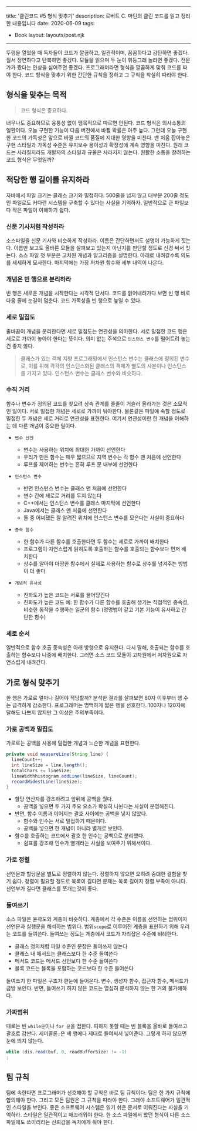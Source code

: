 ---
title: '클린코드 #5 형식 맞추기'
description: 로버트 C. 마틴의 클린 코드를 읽고 정리한 내용입니다
date: 2020-06-09
tags:
  - Book
layout: layouts/post.njk
------

뚜껑을 열었을 때 독자들이 코드가 깔끔하고, 일관적이며, 꼼꼼하다고 감탄하면 좋겠다. 질서 정연하다고 탄복하면 좋겠다.
모듈을 읽으며 두 눈이 휘둥그래 놀라면 좋겠다. 전문가가 짰다는 인상을 심어주면 좋겠다. 
프로그래머라면 형식을 깔끔하게 맞춰 코드를 짜야 한다.
코드 형식을 맞추기 위한 간단한 규칙을 정하고 그 규칙을 착실히 따라야 한다.

## 형식을 맞추는 목적
> 코드 형식은 중요하다. 

너무나도 중요하므로 융퉁성 없이 맹목적으로 따르면 안된다.
코드 형식은 의사소통의 일환이다. 
오늘 구현한 기능이 다음 버전에서 바뀔 확률은 아주 높다. 그런데 오늘 구현한 코드의 가독성은 앞으로 바뀔 코드의 품질에 지대한 영향을 미친다. 
맨 처음 잡아놓은 구현 스타일과 가독성 수준은 유지보수 용이성과 확장성에 계속 영향을 미친다. 
원래 코드는 사라질지라도 개발자의 스타일과 규율은 사라지지 않는다.
원활한 소통을 장려하는 코드 형식은 무엇일까?

## 적당한 행 길이를 유지하라
자바에서 파일 크기는 클래스 크기와 밀접하다.
500줄을 넘지 않고 대부분 200줄 정도인 파일로도 커다란 시스템을 구축할 수 있다는 사실을 기억하자.
일반적으로 큰 파일보다 작은 파일이 이해하기 쉽다.

### 신문 기사처럼 작성하라
소스파일을 신문 기사와 비슷하게 작성하라.
이름은 간단하면서도 설명이 가능하게 짓는다.
이름만 보고도 올바른 모듈을 살펴보고 있는지 아닌지를 판단할 정도로 신경 써서 짓는다. 
소스 파일 첫 부분은 고차원 개념과 알고리즘을 설명한다.
아래로 내려갈수록 의도를 세세하게 묘사한다.
마지막에는 가장 저차원 함수와 세부 내역이 나온다.

### 개념은 빈 행으로 분리하라
빈 행은 새로운 개념을 시작한다는 시각적 단서다.
코드를 읽어내려가다 보면 빈 행 바로 다음 줄에 눈길이 멈춘다. 
코드 가독성을 빈 행으로 높일 수 있다.

### 세로 밀집도
줄바꿈이 개념을 분리한다면 세로 밀집도는 연관성을 의미한다.
서로 밀접한 코드 행은 세로로 가까이 놓아야 한다는 뜻이다. 
의미 없는 주석으로 `인스턴스 변수`를 떨어트려 놓는건 좋지 않다. 

> 클래스가 있는 객체 지향 프로그래밍에서 인스턴스 변수는 클래스에 정의된 변수로, 이를 위해 각각의 인스턴스화된 클래스의 객체가 별도의 사본이나 인스턴스를 가지고 있다. 인스턴스 변수는 클래스 변수와 비슷하다.

### 수직 거리
함수나 변수가 정의된 코드를 찾으려 상속 관계를 줄줄이 거슬러 올라가는 것은 소모적인 일이다.
서로 밀접한 개념은 세로로 가까이 둬야한다.
물론같은 파일에 속할 정도로 밀접한 두 개념은 세로 거리로 연관성을 표현한다.
여기서 연관성이란 한 개념을 이해하는 데 다른 개념이 중요한 일이다. 

- `변수 선언`
    - 변수는 사용하는 위치에 최대한 가까이 선언한다
    - 우리가 만든 함수는 매우 짧으므로 지역 변수는 각 함수 맨 처음에 선언한다
    - 루프를 제어하는 변수는 흔히 루프 문 내부에 선언한다

- `인스턴스 변수`
    - 반면 인스턴스 변수는 클래스 맨 처음에 선언한다
    - 변수 간에 세로로 거리를 두지 않는다
    - C++에서는 인스턴스 변수를 클래스 마지막에 선언한다
    - Java에서는 클래스 맨 처음에 선언한다
    - 둘 중 어찌됐든 잘 알려진 위치에 인스턴스 변수를 모은다는 사실이 중요하다

- `종속 함수`
    - 한 함수가 다른 함수를 호출한다면 두 함수는 세로로 가까이 배치한다
    - 프로그램이 자연스럽게 읽히도록 호출하는 함수를 호출되는 함수보다 먼저 배치한다
    - 상수를 알아야 마땅한 함수에서 실제로 사용하는 함수로 상수를 넘겨주는 방법이 더 좋다

- `개념적 유사성`
    - 친화도가 높은 코드는 서로를 끌어당긴다
    - 친화도가 높은 코드 예: 한 함수가 다른 함수를 호출해 생기는 직접적인 종속성, 비슷한 동작을 수행하는 일군의 함수 (명명법이 같고 기본 기능이 유사하고 간단한 함수)

### 세로 순서
일반적으로 함수 호출 종속성은 아래 방향으로 유지한다.
다시 말해, 호출되는 함수를 호출하는 함수보다 나중에 배치한다.
그러면 소스 코드 모듈이 고차원에서 저차원으로 자연스럽게 내려간다.

## 가로 형식 맞추기
한 행은 가로로 얼마나 길어야 적당할까? 분석한 결과를 살펴보면 80자 이후부터 행 수는 급격하게 감소한다.
프로그래머는 명백하게 짧은 행을 선호한다.
100자나 120자에 달해도 나쁘지 않지만 그 이상은 주의부족이다.

### 가로 공백과 밀집도
가로로는 공백을 사용해 밀접한 개념과 느슨한 개념을 표현한다.
```java
private void measureLine(String line) {
  lineCount++;
  int lineSize = line.length();
  totalChars += lineSize;
  lineWidthhistogram.addLine(lineSize, lineCount);
  recordWidestLine(lineSize);
}
```

- 할당 연산자를 강조하려고 앞뒤에 공백을 줬다.
    - 공백을 넣으면 두 가지 주요 요소가 확실히 나뉜다는 사실이 분명해진다.
- 반면, 함수 이름과 이어지는 괄호 사이에는 공백을 넣지 않았다.
    - 함수와 인수는 서로 밀접하기 때문이다. 
    - 공백을 넣으면 한 개념이 아니라 별개로 보인다. 
- 함수를 호출하는 코드에서 괄호 한 인수는 공백으로 분리했다.
    - 쉼표를 강조해 인수가 별개라는 사실을 보여주기 위해서이다.

### 가로 정렬
선언문과 할당문을 별도로 정렬하지 않는다.
정렬하지 않으면 오히려 중대한 결함을 찾기 쉽다.
정렬이 필요할 정도로 목록이 길다면 문제는 목록 길이지 정렬 부족이 아니다.
선언부가 길다면 클래스를 쪼개는것이 좋다.

### 들여쓰기
소스 파일은 윤곽도와 계층이 비슷하다. 
계층에서 각 수준은 이름을 선언하는 범위이자 선언문과 실행문을 해석하는 범위다.
범위`scope`로 이루어진 계층을 표현하기 위해 우리는 코드를 들여쓴다.
들여쓰는 정도는 계층에서 코드가 자리잡은 수준에 비례한다.

- 클래스 정의처럼 파일 수준인 문장은 들여쓰지 않는다 
- 클래스 내 메서드는 클래스보다 한 수준 들여쓴다
- 메서드 코드는 메서드 선언보다 한 수준 들여쓴다
- 블록 코드는 블록을 포함하는 코드보다 한 수준 들여쓴다

들여쓰기 한 파일은 구조가 한눈에 들어온다. 
변수, 생성자 함수, 접근자 함수, 메서드가 금방 보인다. 
반면, 들여쓰기 하지 않은 코드는 열심히 분석하지 않는 한 거의 불가해하다.

### 가짜범위
때로는 빈 `while문`이나 `for 문`을 접한다. 
피하지 못할 때는 빈 블록을 올바로 들여쓰고 괄호로 감싼다.
세미콜론`;`은 새 행에다 제대로 들여써서 넣어준다.
그렇게 하지 않으면 눈에 띄지 않는다.

```java
while (dis.read(buf, 0, readBufferSize) != -1)
;
```

## 팀 규칙
팀에 속한다면 프로그래머가 선호해야 할 규칙은 바로 팀 규칙이다.
팀은 한 가지 규칙에 합의해야 한다. 그리고 모든 팀원은 그 규칙을 따라야 한다.
그래야 소프트웨어가 일관적인 스타일을 보인다.
좋은 소프트웨어 시스템은 읽기 쉬운 문서로 이뤄진다는 사실을 기억하라.
스타일은 일관적이고 매끄러워야 한다. 
한 소스 파일에서 봤던 형식이 다른 소스 파일에도 쓰이리라는 신뢰감을 독자에게 줘야 한다.


